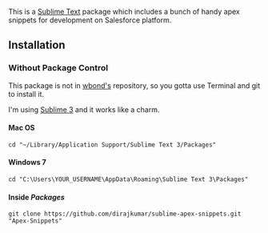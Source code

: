 This is a [Sublime Text][sublime] package which includes a bunch of handy apex snippets for development on Salesforce platform.

## Installation ##

### Without Package Control ###

This package is not in [wbond's][package_control] repository, so you gotta use Terminal and git to install it. 

I'm using [Sublime 3][sublime3] and it works like a charm.

#### Mac OS ####

    cd "~/Library/Application Support/Sublime Text 3/Packages"
    
#### Windows 7 ####
    
    cd "C:\Users\YOUR_USERNAME\AppData\Roaming\Sublime Text 3\Packages"
    
#### Inside _Packages_ ####
    
    git clone https://github.com/dirajkumar/sublime-apex-snippets.git "Apex-Snippets"


[sublime]: http://www.sublimetext.com/
[sublime3]: http://www.sublimetext.com/3
[package_control]: http://wbond.net/sublime_packages/package_control
